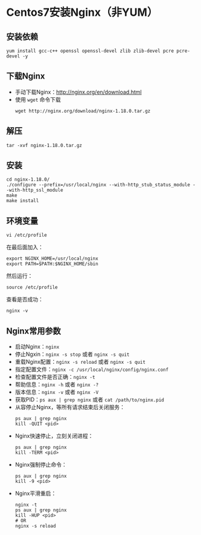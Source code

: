 # Centos7安装Nginx（非YUM）

## 安装依赖

```shell
yum install gcc-c++ openssl openssl-devel zlib zlib-devel pcre pcre-devel -y
```

## 下载Nginx

- 手动下载Nginx：<http://nginx.org/en/download.html>
- 使用 `wget` 命令下载
    ```shell
    wget http://nginx.org/download/nginx-1.18.0.tar.gz
    ```

## 解压

```shell
tar -xvf nginx-1.18.0.tar.gz
```

## 安装

```shell
cd nginx-1.18.0/
./configure --prefix=/usr/local/nginx --with-http_stub_status_module --with-http_ssl_module
make
make install
```

## 环境变量

```shell
vi /etc/profile
```
在最后面加入：
```shell
export NGINX_HOME=/usr/local/nginx
export PATH=$PATH:$NGINX_HOME/sbin
```
然后运行：
```shell
source /etc/profile
```
查看是否成功：
```shell
nginx -v
```

## Nginx常用参数

- 启动Nginx：`nginx`
- 停止Ngxin：`nginx -s stop` 或者 `nginx -s quit`
- 重载Nginx配置：`nginx -s reload` 或者 `nginx -s quit`
- 指定配置文件：`nginx -c /usr/local/nginx/config/nginx.conf`
- 检查配置文件是否正确：`nginx -t`
- 帮助信息：`nginx -h` 或者 `nginx -?`
- 版本信息：`nginx -v` 或者 `nginx -V`
- 获取PID：`ps aux | grep nginx` 或者 `cat /path/to/nginx.pid`
- 从容停止Nginx，等所有请求结束后关闭服务：
    ```shell
    ps aux | grep nginx
    kill -QUIT <pid>
    ```
- Nginx快速停止，立刻关闭进程：
    ```shell
    ps aux | grep nginx
    kill -TERM <pid>
    ```
- Nginx强制停止命令：
    ```shell
    ps aux | grep nginx
    kill -9 <pid>
    ```
- Nginx平滑重启：
    ```shell
    nginx -t
    ps aux | grep nginx
    kill -HUP <pid>
    # OR
    nginx -s reload
    ```